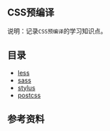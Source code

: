 ## CSS预编译
说明：记录`CSS预编译`的学习知识点。


## 目录
* [less](less.md)
* [sass](sass.md)
* [stylus](stylus.md)
* [postcss](postcss.md)


## 参考资料